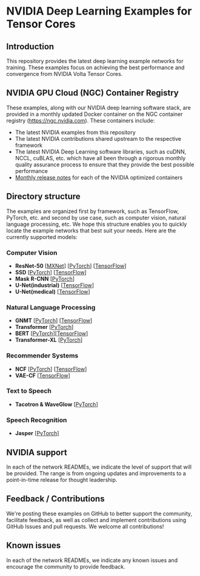 # NVIDIA Deep Learning Examples for Tensor Cores

## Introduction
This repository provides the latest deep learning example networks for training.  These examples focus on achieving the best performance and convergence from NVIDIA Volta Tensor Cores.

## NVIDIA GPU Cloud (NGC) Container Registry
These examples, along with our NVIDIA deep learning software stack, are provided in a monthly updated Docker container on the NGC container registry (https://ngc.nvidia.com). These containers include:  

- The latest NVIDIA examples from this repository
- The latest NVIDIA contributions shared upstream to the respective framework
- The latest NVIDIA Deep Learning software libraries, such as cuDNN, NCCL, cuBLAS, etc. which have all been through a rigorous monthly quality assurance process to ensure that they provide the best possible performance
- [Monthly release notes](https://docs.nvidia.com/deeplearning/dgx/index.html#nvidia-optimized-frameworks-release-notes) for each of the NVIDIA optimized containers

## Directory structure
The examples are organized first by framework, such as TensorFlow, PyTorch, etc. and second by use case, such as computer vision, natural language processing, etc. We hope this structure enables you to quickly locate the example networks that best suit your needs. Here are the currently supported models:

### Computer Vision
- __ResNet-50__ [[MXNet](https://github.com/NVIDIA/DeepLearningExamples/tree/master/MxNet/Classification/RN50v1.5)] [[PyTorch](https://github.com/NVIDIA/DeepLearningExamples/tree/master/PyTorch/Classification/RN50v1.5)] [[TensorFlow](https://github.com/NVIDIA/DeepLearningExamples/tree/master/TensorFlow/Classification/RN50v1.5)]
- __SSD__ [[PyTorch](https://github.com/NVIDIA/DeepLearningExamples/tree/master/PyTorch/Detection/SSD)] [[TensorFlow](https://github.com/NVIDIA/DeepLearningExamples/tree/master/TensorFlow/Detection/SSD)]
- __Mask R-CNN__ [[PyTorch](https://github.com/NVIDIA/DeepLearningExamples/tree/master/PyTorch/Segmentation/MaskRCNN)]
- __U-Net(industrial)__ [[TensorFlow](https://github.com/NVIDIA/DeepLearningExamples/tree/master/TensorFlow/Segmentation/UNet_Industrial)]
- __U-Net(medical)__ [[TensorFlow](https://github.com/NVIDIA/DeepLearningExamples/tree/master/TensorFlow/Segmentation/UNet_Medical)]


### Natural Language Processing
- __GNMT__ [[PyTorch](https://github.com/NVIDIA/DeepLearningExamples/tree/master/PyTorch/Translation/GNMT)] [[TensorFlow](https://github.com/NVIDIA/DeepLearningExamples/tree/master/TensorFlow/Translation/GNMT)]
- __Transformer__ [[PyTorch](https://github.com/NVIDIA/DeepLearningExamples/tree/master/PyTorch/Translation/Transformer)]
- __BERT__ [[PyTorch](https://github.com/NVIDIA/DeepLearningExamples/tree/master/PyTorch/LanguageModeling/BERT)][[TensorFlow](https://github.com/NVIDIA/DeepLearningExamples/tree/master/TensorFlow/LanguageModeling/BERT)]
- __Transformer-XL__ [[PyTorch](https://github.com/NVIDIA/DeepLearningExamples/tree/master/PyTorch/LanguageModeling/Transformer-XL)]


### Recommender Systems
- __NCF__ [[PyTorch](https://github.com/NVIDIA/DeepLearningExamples/tree/master/PyTorch/Recommendation/NCF)] [[TensorFlow](https://github.com/NVIDIA/DeepLearningExamples/tree/master/TensorFlow/Recommendation/NCF)]
- __VAE-CF__ [[TensorFlow](https://github.com/NVIDIA/DeepLearningExamples/tree/master/TensorFlow/Recommendation/VAE-CF)]


### Text to Speech
- __Tacotron & WaveGlow__ [[PyTorch](https://github.com/NVIDIA/DeepLearningExamples/tree/master/PyTorch/SpeechSynthesis/Tacotron2)]

### Speech Recognition
- __Jasper__ [[PyTorch](https://github.com/NVIDIA/DeepLearningExamples/tree/master/PyTorch/SpeechRecognition/Jasper)]

## NVIDIA support
In each of the network READMEs, we indicate the level of support that will be provided. The range is from ongoing updates and improvements to a point-in-time release for thought leadership.

## Feedback / Contributions
We're posting these examples on GitHub to better support the community, facilitate feedback, as well as collect and implement contributions using GitHub Issues and pull requests. We welcome all contributions!

## Known issues
In each of the network READMEs, we indicate any known issues and encourage the community to provide feedback.



